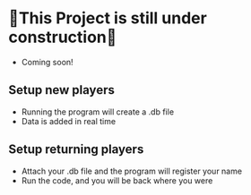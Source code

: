# 🚧This Project is still under construction🚧

- Coming soon!

## Setup new players
- Running the program will create a .db file
- Data is added in real time

## Setup returning players
- Attach your .db file and the program will register your name
- Run the code, and you will be back where you were

